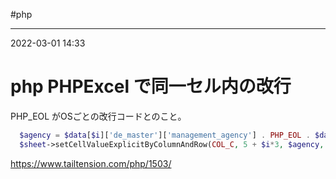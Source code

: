 #php 

---
2022-03-01  14:33

# php   PHPExcel で同一セル内の改行

PHP_EOL がOSごとの改行コードとのこと。

```php
  $agency = $data[$i]['de_master']['management_agency'] . PHP_EOL . $data[$i]['de_master']['representation'];
  $sheet->setCellValueExplicitByColumnAndRow(COL_C, 5 + $i*3, $agency, PHPExcel_Cell_DataType::TYPE_STRING);
```

https://www.tailtension.com/php/1503/

